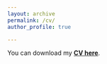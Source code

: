 ```yaml
---
layout: archive
permalink: /cv/
author_profile: true

---
```



You can download my [**CV here**](../files/Short_CV.pdf).
